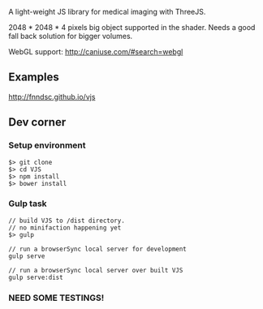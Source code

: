 A light-weight JS library for medical imaging with ThreeJS.

2048 * 2048 * 4 pixels big object supported in the shader. Needs a good fall back solution for bigger volumes.

WebGL support: http://caniuse.com/#search=webgl

## Examples

http://fnndsc.github.io/vjs

## Dev corner

### Setup environment

```
$> git clone
$> cd VJS 
$> npm install
$> bower install
```

### Gulp task

```
// build VJS to /dist directory.
// no minifaction happening yet
$> gulp

// run a browserSync local server for development
gulp serve

// run a browserSync local server over built VJS
gulp serve:dist
```

### NEED SOME TESTINGS!
